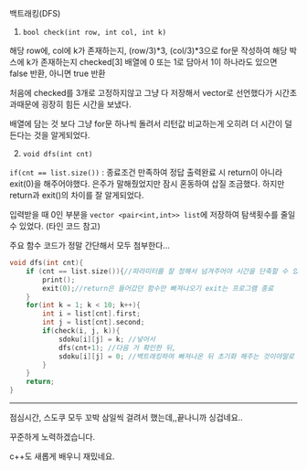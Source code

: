 백트래킹(DFS)

1. `bool check(int row, int col, int k)`

해당 row에, col에 k가 존재하는지, (row/3)*3, (col/3)*3으로 for문 작성하여 해당 박스에 k가 존재하는지 checked[3] 배열에 0 또는 1로 담아서 1이 하나라도 있으면 false 반환, 아니면 true 반환

처음에 checked를 3개로 고정하지않고 그냥 다 저장해서 vector로 선언했다가 시간초과때문에 굉장히 힘든 시간을 보냈다.

배열에 담는 것 보다 그냥 for문 하나씩 돌려서 리턴값 비교하는게 오히려 더 시간이 덜 든다는 것을 알게되었다.


2. `void dfs(int cnt)`

`if(cnt == list.size())` : 종료조건 만족하여 정답 출력완료 시 return이 아니라 exit(0)을 해주어야했다. 은주가 말해줬었지만 잠시 혼동하여 삽질 조금했다. 하지만 return과 exit()의 차이를 잘 알게되었다.

입력받을 때 0인 부분을 `vector <pair<int,int>> list`에 저장하여 탐색횟수를 줄일 수 있었다. (타인 코드 참고)

주요 함수 코드가 정말 간단해서 모두 첨부한다...

```cpp
void dfs(int cnt){
    if (cnt == list.size()){//파라미터를 잘 정해서 넘겨주어야 시간을 단축할 수 있다는 것을 알게되었다..
        print();
        exit(0);//return은 들어갔던 함수만 빠져나오기 exit는 프로그램 종료
    }
    for(int k = 1; k < 10; k++){
        int i = list[cnt].first;
        int j = list[cnt].second;
        if(check(i, j, k)){
            sdoku[i][j] = k; //넣어서
            dfs(cnt+1); //다음 거 확인한 뒤,
            sdoku[i][j] = 0; //백트래킹하여 빠져나온 뒤 초기화 해주는 것이야말로 백트래킹..
        }
    }
    return;
}
```

***

점심시간, 스도쿠 모두 꼬박 삼일씩 걸려서 했는데,,끝나니까 싱겁네요..

꾸준하게 노력하겠습니다.

c++도 새롭게 배우니 재밌네요.

